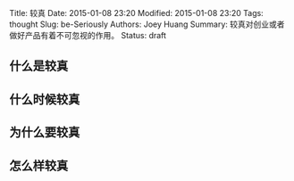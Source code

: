 Title: 较真
Date: 2015-01-08 23:20
Modified: 2015-01-08 23:20
Tags: thought
Slug: be-Seriously
Authors: Joey Huang
Summary: 较真对创业或者做好产品有着不可忽视的作用。
Status: draft

## 什么是较真

## 什么时候较真

## 为什么要较真

## 怎么样较真


